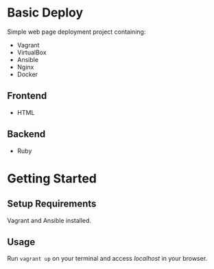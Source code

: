 # Basic Deploy

Simple web page deployment project containing:
- Vagrant
- VirtualBox
- Ansible
- Nginx
- Docker

## Frontend
- HTML

## Backend
- Ruby

# Getting Started
## Setup Requirements
Vagrant and Ansible installed.

## Usage
Run ```vagrant up``` on your terminal and access *localhost* in your browser.
